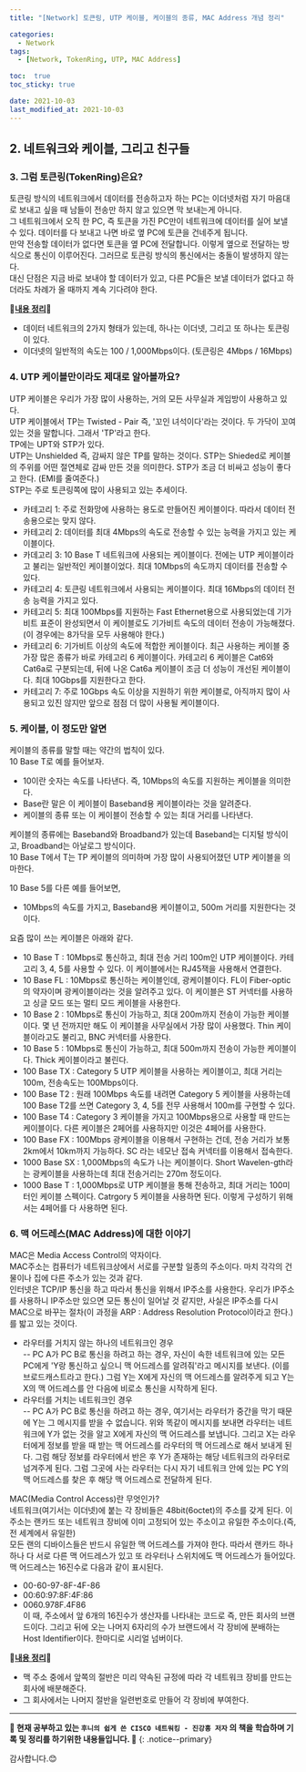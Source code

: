 ```yaml
---
title: "[Network] 토큰링, UTP 케이블, 케이블의 종류, MAC Address 개념 정리"

categories:
  - Network
tags:
  - [Network, TokenRing, UTP, MAC Address]

toc:  true
toc_sticky: true

date: 2021-10-03
last_modified_at: 2021-10-03
---
```


## 2. 네트워크와 케이블, 그리고 친구들  

### 3. 그럼 토큰링(TokenRing)은요?  

토큰링 방식의 네트워크에서 데이터를 전송하고자 하는 PC는 이더넷처럼 자기 마음대로 보내고 싶을 때 남들이 전송만 하지 않고 있으면 막 보내는게 아니다.  
그 네트워크에서 오직 한 PC, 즉 토큰을 가진 PC만이 네트워크에 데이터를 실어 보낼 수 있다. 데이터를 다 보내고 나면 바로 옆 PC에 토큰을 건네주게 됩니다.  
만약 전송할 데이터가 없다면 토큰을 옆 PC에 전달합니다. 이렇게 옆으로 전달하는 방식으로 통신이 이루어진다. 그러므로 토큰링 방식의 통신에서는 충돌이 발생하지 않는다.  
대신 단점은 지금 바로 보내야 할 데이터가 있고, 다른 PC들은 보낼 데이터가 없다고 하더라도 차례가 올 때까지 계속 기다려야 한다.  

📌**<u>내용 정리</u>**📌  
- 데이터 네트워크의 2가지 형태가 있는데, 하나는 이더넷, 그리고 또 하나는 토큰링이 있다.  
- 이더넷의 일반적의 속도는 100 / 1,000Mbps이다. (토큰링은 4Mbps / 16Mbps)

### 4. UTP 케이블만이라도 제대로 알아볼까요?  
UTP 케이블은 우리가 가장 많이 사용하는, 거의 모든 사무실과 게임방이 사용하고 있다.  
UTP 케이블에서 TP는 Twisted - Pair 즉, '꼬인 녀석이다'라는 것이다. 두 가닥이 꼬여 있는 것을 말합니다. 그래서 'TP'라고 한다.  
TP에는 UPT와 STP가 있다.  
UTP는 Unshielded 즉, 감싸지 않은 TP를 말하는 것이다. STP는 Shieded로 케이블의 주위를 어떤 절연체로 감싸 만든 것을 의미한다. STP가 조금 더 비싸고 성능이 좋다고 한다. (EMI를 줄여준다.)  
STP는 주로 토큰링쪽에 많이 사용되고 있는 추세이다.  

- 카테고리 1: 주로 전화망에 사용하는 용도로 만들어진 케이블이다. 따라서 데이터 전송용으로는 맞지 않다.  
- 카테고리 2: 데이터를 최대 4Mbps의 속도로 전송할 수 있는 능력을 가지고 있는 케이블이다.  
- 카데고리 3: 10 Base T 네트워크에 사용되는 케이블이다. 전에는 UTP 케이블이라고 불리는 일반적인 케이블이었다. 최대 10Mbps의 속도까지 데이터를 전송할 수 있다.  
- 카테고리 4: 토큰링 네트워크에서 사용되는 케이블이다. 최대 16Mbps의 데이터 전송 능력을 가지고 있다.  
- 카테고리 5: 최대 100Mbps를 지원하는 Fast Ethernet용으로 사용되었는데 기가비트 표준이 완성되면서 이 케이블로도 기가비트 속도의 데이터 전송이 가능해졌다. (이 경우에는 8가닥을 모두 사용해야 한다.)  
- 카테고리 6: 기가비트 이상의 속도에 적합한 케이블이다. 최근 사용하는 케이블 중 가장 많은 종류가 바로 카테고리 6 케이블이다. 카테고리 6 케이블은 Cat6와 Cat6a로 구분되는데, 뒤에 나온 Cat6a 케이블이 조금 더 성능이 개선된 케이블이다. 최대 10Gbps를 지원한다고 한다.  
- 카테고리 7: 주로 10Gbps 속도 이상을 지원하기 위한 케이블로, 아직까지 많이 사용되고 있진 않지만 앞으로 점점 더 많이 사용될 케이블이다.  

### 5. 케이블, 이 정도만 알면  
케이블의 종류를 말할 때는 약간의 법칙이 있다.  
10 Base T로 예를 들어보자.  
- 10이란 숫자는 속도를 나타낸다. 즉, 10Mbps의 속도를 지원하는 케이블을 의미한다.  
- Base란 말은 이 케이블이 Baseband용 케이블이라는 것을 알려준다.  
- 케이블의 종류 또는 이 케이블이 전송할 수 있는 최대 거리를 나타낸다.  

케이블의 종류에는 Baseband와 Broadband가 있는데 Baseband는 디지털 방식이고, Broadband는 아날로그 방식이다.  
10 Base T에서 T는 TP 케이블의 의미하며 가장 많이 사용되어졌던 UTP 케이블을 의마한다.  

10 Base 5를 다른 예를 들어보면,
- 10Mbps의 속도를 가지고, Baseband용 케이블이고, 500m 거리를 지원한다는 것이다.  

요즘 많이 쓰는 케이블은 아래와 같다.  
- 10 Base T : 10Mbps로 통신하고, 최대 전송 거리 100m인 UTP 케이블이다. 카테고리 3, 4, 5를 사용할 수 있다. 이 케이블에서는 RJ45잭을 사용해서 연결한다.  
- 10 Base FL : 10Mbps로 통신하는 케이블인데, 광케이블이다. FL이 Fiber-optic의 약자이며 광케이블이라는 것을 알려주고 있다. 이 케이블은 ST 커넥터를 사용하고 싱글 모드 또는 멀티 모드 케이블을 사용한다.  
- 10 Base 2 : 10Mbps로 통신이 가능하고, 최대 200m까지 전송이 가능한 케이블이다. 몇 년 전까지만 해도 이 케이블을 사무실에서 가장 많이 사용했다. Thin 케이블이라고도 불리고, BNC 커넥터를 사용한다.  
- 10 Base 5 : 10Mbps로 통신이 가능하고, 최대 500m까지 전송이 가능한 케이블이다. Thick 케이블이라고 불린다.  
- 100 Base TX : Category 5 UTP 케이블을 사용하는 케이블이고, 최대 거리는 100m, 전송속도는 100Mbps이다.  
- 100 Base T2 : 원래 100Mbps 속도를 내려면 Category 5 케이블을 사용하는데 100 Base T2를 쓰면 Category 3, 4, 5를 전무 사용해서 100m를 구현할 수 있다.  
- 100 Base T4 : Category 3 케이블을 가지고 100Mbps용으로 사용할 때 만드는 케이블이다. 다른 케이블은 2페어를 사용하지만 이것은 4페어를 사용한다.  
- 100 Base FX : 100Mbps 광케이블을 이용해서 구현하는 건데, 전송 거리가 보통 2km에서 10km까지 가능하다. SC 라는 네모난 접속 커넥터를 이용해서 접속한다.  
- 1000 Base SX : 1,000Mbps의 속도가 나는 케이블이다. Short Wavelen-gth라는 광케이블을 사용하는데 최대 전송거리는 270m 정도이다.  
- 1000 Base T : 1,000Mbps로 UTP 케이블을 통해 전송하고, 최대 거리는 100미터인 케이블 스펙이다. Catrgory 5 케이블을 사용하면 된다. 이렇게 구성하기 위해서는 4페어를 다 사용하면 된다.  

### 6. 맥 어드레스(MAC Address)에 대한 이야기  

MAC은 Media Access Control의 약자이다.  
MAC주소는 컴퓨터가 네트워크상에서 서로를 구분할 일종의 주소이다. 마치 각각의 건물이나 집에 다른 주소가 있는 것과 같다.  
인터넷은 TCP/IP 통신을 하고 따라서 통신을 위해서 IP주소를 사용한다. 우리가 IP주소를 사용하니 IP주소만 있으면 모든 통신이 일어날 것 같지만, 사실은 IP주소를 다시 MAC으로 바꾸는 절차(이 과정을 ARP : Address Resolution Protocol이라고 한다.)를 밟고 있는 것이다.  
- 라우터를 거치지 않는 하나의 네트워크인 경우  
-- PC A가 PC B로 통신을 하려고 하는 경우, 자신이 속한 네트워크에 있는 모든 PC에게 'Y랑 통신하고 싶으니 맥 어드레스를 알려줘'라고 메시지를 보낸다. (이를 브로드캐스트라고 한다.) 그럼 Y는 X에게 자신의 맥 어드레스를 알려주게 되고 Y는 X의 맥 어드레스를 안 다음에 비로소 통신을 시작하게 된다.  
- 라우터를 거치는 네트워크인 경우  
-- PC A가 PC B로 통신을 하려고 하는 경우, 여기서는 라우터가 중간을 막기 때문에 Y는 그 메시지를 받을 수 없습니다. 위와 똑같이 메시지를 보내면 라우터는 네트워크에 Y가 없는 것을 알고 X에게 자신의 맥 어드레스를 보냅니다. 그리고 X는 라우터에게 정보를 받을 때 받는 맥 어드레스를 라우터의 맥 어드레스로 해서 보내게 된다. 그럼 해당 정보를 라우터에서 반은 후 Y가 존재하는 해당 네트워크의 라우터로 넘겨주게 된다. 그럼 그곳에 사는 라우터는 다시 자기 네트워크 안에 있는 PC Y의 맥 어드레스를 찾은 후 해당 맥 어드레스로 전달하게 된다.  

MAC(Media Control Access)란 무엇인가?  
네트워크(여기서는 이더넷)에 붙는 각 장비들은 48bit(6octet)의 주소를 갖게 된다. 이 주소는 랜카드 또는 네트워크 장비에 이미 고정되어 있는 주소이고 유일한 주소이다.(즉, 전 세계에서 유일한)  
모든 랜의 디바이스들은 반드시 유일한 맥 어드레스를 가져야 한다. 따라서 랜카드 하나하나 다 서로 다른 맥 어드레스가 있고 또 라우터나 스위치에도 맥 어드레스가 들어있다.  
맥 어드레스는 16진수로 다음과 같이 표시된다.  
- 00-60-97-8F-4F-86  
- 00:60:97:8F:4F:86  
- 0060.978F.4F86  
이 때, 주소에서 앞 6개의 16진수가 생산자를 나타내는 코드로 즉, 만든 회사의 브랜드이다. 그리고 뒤에 오는 나머지 6자리의 수가 브랜드에서 각 장비에 분배하는 Host Identifier이다. 한마디로 시리얼 넘버이다.  

📌**<u>내용 정리</u>**📌
- 맥 주소 중에서 앞쪽의 절반은 미리 약속된 규정에 따라 각 네트워크 장비를 만드는 회사에 배분해준다.
- 그 회사에서는 나머지 절반을 일련번호로 만들어 각 장비에 부여한다.  


---
**🐢 현재 공부하고 있는 `후니의 쉽게 쓴 CISCO 네트워킹 - 진강훙 저자` 의 책을 학습하며 기록 및 정리를 하기위한 내용들입니다. 🐢**
{: .notice--primary}

감사합니다.😊
